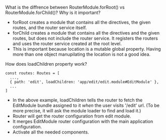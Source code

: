 What is the diffrence between RouterModule.forRoot() vs RouterModule.forChild()? Why is it important?

* forRoot creates a module that contains all the directives, the given routes, and the router service itself. 
* forChild creates a module that contains all the directives and the given routes, but does not include the router service. 
It registers the routers and uses the router service created at the root level. 
* This is important because location is a mutable global property. Having more than one object manupilating the location is not a good idea.

How does loadChildren property work?

```
const routes: Routes = [
  ...,
  { path: 'edit', loadChildren: 'app/edit/edit.module#EditModule' },
  ...
]
```
* In the above example, loadChildren tells the router to fetch the EditModule bundle assigned to it *when* the user visits '/edit' url. (To be more precise, it will ask the module loader to find and load it.)
* Router will get the router configuration from edit module.
* It merges EditModule router configuration with the main application configuration.
* Activate all the needed components.

